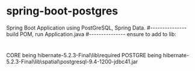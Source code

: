 # spring-boot-postgres
Spring Boot Application using PostGreSQL, Spring Data.
#---------------
build POM, run Application.java
#---------------
ensure to add to lib: 
	<classpathentry kind="con" path="org.eclipse.jdt.USER_LIBRARY/HIBERNATE_CORE_LIB"/>
	<classpathentry kind="con" path="org.eclipse.jdt.USER_LIBRARY/HIBERNATE_POSTGRE"/>
  #
  CORE being hibernate-5.2.3-Final\lib\required
  POSTGRE being hibernate-5.2.3-Final\lib\spatial\postgresql-9.4-1200-jdbc41.jar
  
